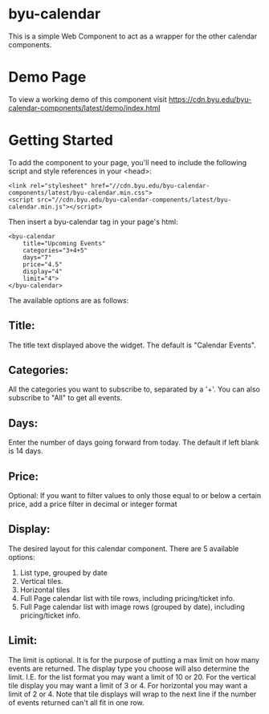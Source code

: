 # byu-calendar

This is a simple Web Component to act as a wrapper for the other calendar components.

# Demo Page

To view a working demo of this component visit https://cdn.byu.edu/byu-calendar-components/latest/demo/index.html

# Getting Started

To add the component to your page, you'll need to include the following script and style references in your &lt;head&gt;:

    <link rel="stylesheet" href="//cdn.byu.edu/byu-calendar-components/latest/byu-calendar.min.css">
    <script src="//cdn.byu.edu/byu-calendar-components/latest/byu-calendar.min.js"></script>

Then insert a byu-calendar tag in your page's html:

    <byu-calendar
        title="Upcoming Events"
        categories="3+4+5"
        days="7"
        price="4.5"            
        display="4"  
        limit="4">
    </byu-calendar>

The available options are as follows:

## Title:
The title text displayed above the widget. The default is "Calendar Events".

## Categories: 
All the categories you want to subscribe to, separated by a '+'. You can also subscribe to "All" to get all events.

## Days:
Enter the number of days going forward from today. The default if left blank is 14 days.

## Price:
Optional: If you want to filter values to only those equal to or below a certain price, add a price filter in decimal or integer format

## Display:
The desired layout for this calendar component. There are 5 available options:
1. List type, grouped by date
2. Vertical tiles.
3. Horizontal tiles
4. Full Page calendar list with tile rows, including pricing/ticket info.
5. Full Page calendar list with image rows (grouped by date), including pricing/ticket info.


## Limit: 
The limit is optional. It is for the purpose of putting a max limit on how many events are returned. The display type you choose will also determine the limit. I.E. for the list format you may want a limit of 10 or 20. For the vertical tile display you may want a limit of 3 or 4. For horizontal you may want a limit of 2 or 4. Note that tile displays will wrap to the next line if the number of events returned can't all fit in one row.
            

